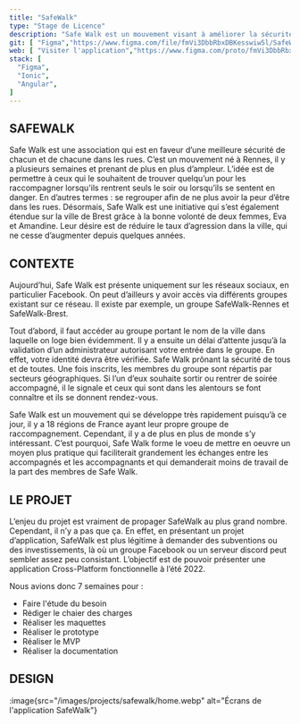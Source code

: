 ```yaml
---
title: "SafeWalk"
type: "Stage de Licence"
description: "Safe Walk est un mouvement visant à améliorer la sécurité grâce au co-piétonnage."
git: [ "Figma","https://www.figma.com/file/fmVi3DbbRbxDBKesswiw5l/SafeWalk-App?type=design&node-id=0-1" ]
web: [ "Visiter l'application","https://www.figma.com/proto/fmVi3DbbRbxDBKesswiw5l/SafeWalk-App?node-id=312-24244&scaling=min-zoom&page-id=0:1&starting-point-node-id=312:24244&show-proto-sidebar=1" ]
stack: [
  "Figma",
  "Ionic",
  "Angular",
]
---
```

## SAFEWALK

Safe Walk est une association qui est en faveur d’une meilleure sécurité de chacun et de chacune dans les rues.
C’est un mouvement né à Rennes, il y a plusieurs semaines et prenant de plus en plus d’ampleur. L’idée est de permettre à ceux qui le souhaitent de trouver quelqu’un pour les raccompagner lorsqu'ils rentrent seuls le soir ou lorsqu’ils se sentent en danger. En d’autres termes : se regrouper afin de ne plus avoir la peur d’être dans les rues.
Désormais, Safe Walk est une initiative qui s’est également étendue sur la ville de Brest grâce à la bonne volonté de deux femmes, Eva et Amandine.
Leur désire est de réduire le taux d’agression dans la ville, qui ne cesse d’augmenter depuis quelques années.

## CONTEXTE

Aujourd’hui, Safe Walk est présente uniquement sur les réseaux sociaux, en particulier Facebook. On peut d’ailleurs y avoir accès via différents groupes existant sur ce réseau. Il existe par exemple, un groupe SafeWalk-Rennes et SafeWalk-Brest.

Tout d’abord, il faut accéder au groupe portant le nom de la ville dans laquelle on loge bien évidemment.
Il y a ensuite un délai d’attente jusqu’à la validation d’un administrateur autorisant votre entrée dans le groupe. En effet, votre identité devra être vérifiée. Safe Walk prônant la sécurité de tous et de toutes.
Une fois inscrits, les membres du groupe sont répartis par secteurs géographiques. Si l’un d’eux souhaite sortir ou rentrer de soirée accompagné, il le signale et ceux qui sont dans les alentours se font connaître et ils se donnent rendez-vous.

Safe Walk est un mouvement qui se développe très rapidement puisqu’à ce jour, il y a 18 régions de France ayant leur propre groupe de raccompagnement.
Cependant, il y a de plus en plus de monde s’y intéressant. C’est pourquoi, Safe Walk forme le voeu de mettre en oeuvre un moyen plus pratique qui faciliterait grandement les échanges entre les accompagnés et les accompagnants et qui demanderait moins de travail de la part des membres de Safe Walk.

## LE PROJET

L’enjeu du projet est vraiment de propager SafeWalk au plus grand nombre. Cependant, il n’y a pas que ça.
En effet, en présentant un projet d’application, SafeWalk est plus légitime à demander des subventions ou des investissements, là où un groupe Facebook ou un serveur discord peut sembler assez peu consistant.
L’objectif est de pouvoir présenter une application Cross-Platform fonctionnelle à l’été 2022.

Nous avions donc 7 semaines pour :

- Faire l'étude du besoin
- Rédiger le chaier des charges
- Réaliser les maquettes
- Réaliser le prototype
- Réaliser le MVP
- Réaliser la documentation

## DESIGN

:image{src="/images/projects/safewalk/home.webp" alt="Écrans de l'application SafeWalk"}